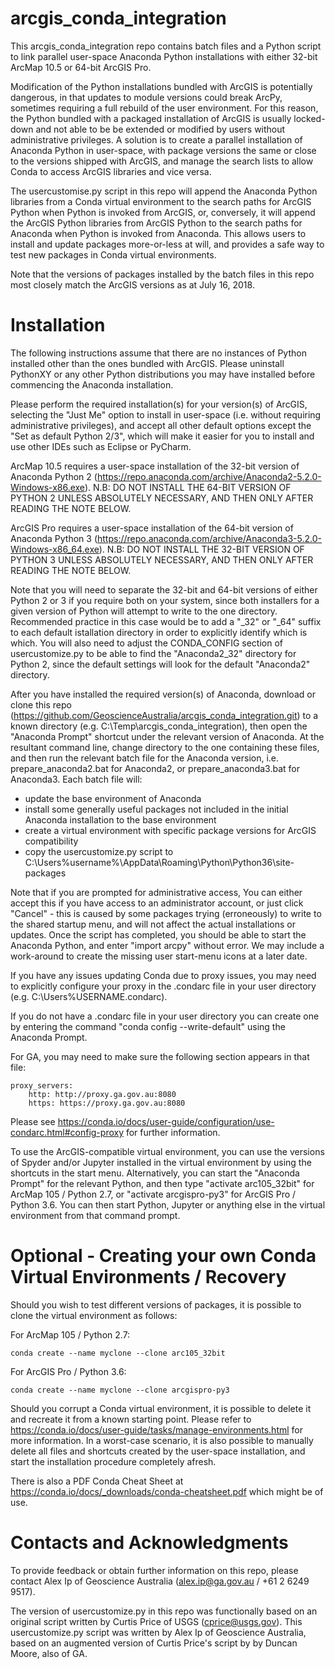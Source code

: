 # arcgis_conda_integration
This arcgis_conda_integration repo contains batch files and a Python script to link parallel user-space Anaconda Python installations with either 32-bit ArcMap 10.5 or 64-bit ArcGIS Pro.

Modification of the Python installations bundled with ArcGIS is potentially dangerous, in that updates to module versions could break ArcPy, sometimes requiring a full rebuild of the user environment. For this reason, the Python bundled with a packaged installation of ArcGIS  is usually locked-down and not able to be be extended or modified by users without administrative privileges. A solution is to create a parallel installation of Anaconda Python in user-space, with package versions the same or close to the versions shipped with ArcGIS, and manage the search lists to allow Conda to access ArcGIS libraries and vice versa.

The usercustomise.py script in this repo will append the Anaconda Python libraries from a Conda virtual environment to the search paths for ArcGIS Python when Python is invoked from ArcGIS, or, conversely, it will append the ArcGIS Python libraries from ArcGIS Python to the search paths for Anaconda when Python is invoked from Anaconda. This allows users to install and update packages more-or-less at will, and provides a safe way to test new packages in Conda virtual environments.

Note that the versions of packages installed by the batch files in this repo most closely match the ArcGIS versions as at July 16, 2018.

# Installation
The following instructions assume that there are no instances of Python installed other than the ones bundled with ArcGIS. Please uninstall PythonXY or any other Python distributions you may have installed before commencing the Anaconda installation.

Please perform the required installation(s) for your version(s) of ArcGIS, selecting the "Just Me" option to install in user-space (i.e. without requiring administrative privileges), and accept all other default options except the "Set as default Python 2/3", which will make it easier for you to install and use other IDEs such as Eclipse or PyCharm.

ArcMap 10.5 requires a user-space installation of the 32-bit version of Anaconda Python 2 (https://repo.anaconda.com/archive/Anaconda2-5.2.0-Windows-x86.exe). N.B: DO NOT INSTALL THE 64-BIT VERSION OF PYTHON 2 UNLESS ABSOLUTELY NECESSARY, AND THEN ONLY AFTER READING THE NOTE BELOW.

ArcGIS Pro  requires a user-space installation of the 64-bit version of Anaconda Python 3 (https://repo.anaconda.com/archive/Anaconda3-5.2.0-Windows-x86_64.exe). N.B: DO NOT INSTALL THE 32-BIT VERSION OF PYTHON 3 UNLESS ABSOLUTELY NECESSARY, AND THEN ONLY AFTER READING THE NOTE BELOW.

Note that you will need to separate the 32-bit and 64-bit versions of either Python 2 or 3 if you require both on your system, since both installers for a given version of Python will attempt to write to the one directory. Recommended practice in this case would be to add a "_32" or "_64" suffix to each default istallation directory in order to explicitly identify which is which. You will also need to adjust the CONDA_CONFIG section of usercustomize.py to be able to find the "Anaconda2_32" directory for Python 2, since the default settings will look for the default "Anaconda2" directory.

After you have installed the required version(s) of Anaconda, download or clone this repo (https://github.com/GeoscienceAustralia/arcgis_conda_integration.git) to a known directory (e.g. C:\Temp\arcgis_conda_integration), then open the "Anaconda Prompt" shortcut under the relevant version of Anaconda. At the resultant command line, change directory to the one containing these files, and then run the relevant batch file for the Anaconda version, i.e. prepare_anaconda2.bat for Anaconda2, or prepare_anaconda3.bat for Anaconda3. Each batch file will:
- update the base environment of Anaconda
- install some generally useful packages not included in the initial Anaconda installation to the base environment
- create a virtual environment with specific package versions for ArcGIS compatibility
- copy the usercustomize.py script to C:\Users\%username%\AppData\Roaming\Python\Python36\site-packages

Note that if you are prompted for administrative access, You can either accept this if you have access to an administrator account, or just click "Cancel" - this is caused by some packages trying (erroneously) to write to the shared startup menu, and will not affect the actual installations or updates. Once the script has completed, you should be able to start the Anaconda Python, and enter "import arcpy" without error. We may include a work-around to create the missing user start-menu icons at a later date.

If you have any issues updating Conda due to proxy issues, you may need to explicitly configure your proxy in the .condarc file in your user directory (e.g. C:\Users\%USERNAME\.condarc). 

If you do not have a .condarc file in your user directory you can create one by entering the command "conda config --write-default" using the Anaconda Prompt.

For GA, you may need to make sure the following section appears in that file:

	proxy_servers:
	    http: http://proxy.ga.gov.au:8080
	    https: https://proxy.ga.gov.au:8080
Please see https://conda.io/docs/user-guide/configuration/use-condarc.html#config-proxy for further information. 

To use the ArcGIS-compatible virtual environment, you can use the versions of Spyder and/or Jupyter installed in the virtual environment by using the shortcuts in the start menu. Alternatively, you can start the "Anaconda Prompt" for the relevant Python, and then type "activate arc105_32bit" for ArcMap 105 / Python 2.7, or "activate arcgispro-py3" for ArcGIS Pro / Python 3.6. You can then start Python, Jupyter or anything else in the virtual environment from that command prompt.

# Optional - Creating your own Conda Virtual Environments / Recovery
Should you wish to test different versions of packages, it is possible to clone the virtual environment as follows:

For ArcMap 105 / Python 2.7:

	conda create --name myclone --clone arc105_32bit 
For ArcGIS Pro / Python 3.6:

	conda create --name myclone --clone arcgispro-py3  
Should you corrupt a Conda virtual environment, it is possible to delete it and recreate it from a known starting point. Please refer to https://conda.io/docs/user-guide/tasks/manage-environments.html for more information. In a worst-case scenario, it is also possible to manually delete all files and shortcuts created by the user-space installation, and start the installation procedure completely afresh.

There is also a PDF Conda Cheat Sheet at https://conda.io/docs/_downloads/conda-cheatsheet.pdf which might be of use.

# Contacts and Acknowledgments
To provide feedback or obtain further information on this repo, please contact Alex Ip of Geoscience Australia (alex.ip@ga.gov.au / +61 2 6249 9517).

The version of usercustomize.py in this repo was functionally based on an original script written by Curtis Price of USGS (cprice@usgs.gov).
This usercustomize.py script was written by Alex Ip of Geoscience Australia, based on an augmented version of Curtis Price's script by by Duncan Moore, also of GA.
